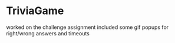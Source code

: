 # TriviaGame
worked on the challenge assignment
included some gif popups for right/wrong answers and timeouts
